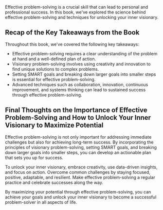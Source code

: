 
Effective problem-solving is a crucial skill that can lead to personal and professional success. In this book, we've explored the science behind effective problem-solving and techniques for unlocking your inner visionary.

Recap of the Key Takeaways from the Book
----------------------------------------

Throughout this book, we've covered the following key takeaways:

* Effective problem-solving requires a clear understanding of the problem at hand and a well-defined plan of action.
* Visionary problem-solving involves using creativity and innovation to find unique solutions to complex problems.
* Setting SMART goals and breaking down larger goals into smaller steps is essential for effective problem-solving.
* Advanced techniques such as collaboration, innovation, continuous improvement, and systems thinking can lead to sustained success through effective problem-solving.

Final Thoughts on the Importance of Effective Problem-Solving and How to Unlock Your Inner Visionary to Maximize Potential
--------------------------------------------------------------------------------------------------------------------------

Effective problem-solving is not only important for addressing immediate challenges but also for achieving long-term success. By incorporating the principles of visionary problem-solving, setting SMART goals, and breaking down larger goals into smaller steps, you can develop an actionable plan that sets you up for success.

To unlock your inner visionary, embrace creativity, use data-driven insights, and focus on action. Overcome common challenges by staying focused, positive, adaptable, and resilient. Make effective problem-solving a regular practice and celebrate successes along the way.

By maximizing your potential through effective problem-solving, you can achieve your goals and unlock your inner visionary to become a successful problem-solver in all aspects of life.